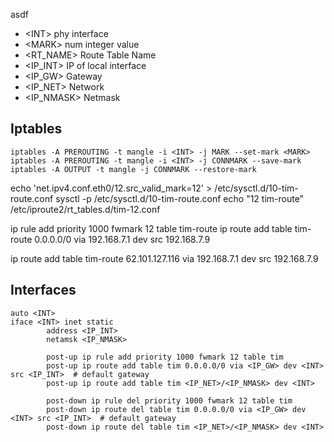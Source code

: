 asdf
- \<INT> phy interface
- \<MARK> num integer value
- <RT_NAME>   Route Table Name
- <IP_INT>    IP of local interface
- <IP_GW>     Gateway
- <IP_NET>    Network
- <IP_NMASK>  Netmask


## Iptables
    iptables -A PREROUTING -t mangle -i <INT> -j MARK --set-mark <MARK>
    iptables -A PREROUTING -t mangle -i <INT> -j CONNMARK --save-mark
    iptables -A OUTPUT -t mangle -j CONNMARK --restore-mark
  
echo 'net.ipv4.conf.eth0/12.src_valid_mark=12' >  /etc/sysctl.d/10-tim-route.conf
sysctl -p /etc/sysctl.d/10-tim-route.conf
echo "12 tim-route" /etc/iproute2/rt_tables.d/tim-12.conf

ip rule add priority 1000 fwmark 12 table tim-route
ip route add table tim-route 0.0.0.0/0 via 192.168.7.1 dev <INT> src 192.168.7.9



ip route add table tim-route 62.101.127.116 via 192.168.7.1 dev <INT> src 192.168.7.9

## Interfaces
  
    auto <INT>
    iface <INT> inet static
            address <IP_INT>
            netamsk <IP_NMASK>

            post-up ip rule add priority 1000 fwmark 12 table tim
            post-up ip route add table tim 0.0.0.0/0 via <IP_GW> dev <INT> src <IP_INT>  # default gateway
            post-up ip route add table tim <IP_NET>/<IP_NMASK> dev <INT>            

            post-down ip rule del priority 1000 fwmark 12 table tim
            post-down ip route del table tim 0.0.0.0/0 via <IP_GW> dev <INT> src <IP_INT>  # default gateway
            post-down ip route del table tim <IP_NET>/<IP_NMASK> dev <INT>      

